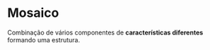# Mosaico
Combinação de vários componentes de **características diferentes** formando uma estrutura.